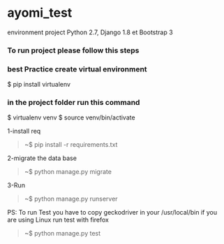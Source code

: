 # ayomi_test
environment project
Python 2.7, Django 1.8 et Bootstrap 3


### To run project please follow this steps
### best Practice create virtual environment
$ pip install virtualenv
### in the project folder run this command
$ virtualenv venv
$ source venv/bin/activate 

 1-install req
> ~$ pip install -r requirements.txt

 2-migrate the data base
> ~$ python manage.py migrate

 3-Run
> ~$ python manage.py runserver


PS: To run Test you have to copy geckodriver in your /usr/local/bin if you are using Linux 
run test with firefox
> ~$ python manage.py test


